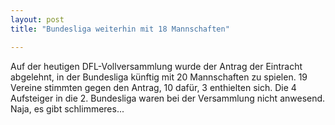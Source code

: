 ```yaml
---
layout: post
title: "Bundesliga weiterhin mit 18 Mannschaften"

---
```


Auf der heutigen DFL-Vollversammlung wurde der Antrag der Eintracht abgelehnt, in der Bundesliga künftig mit 20 Mannschaften zu spielen. 19 Vereine stimmten gegen den Antrag, 10 dafür, 3 enthielten sich. Die 4 Aufsteiger in die 2. Bundesliga waren bei der Versammlung nicht anwesend. Naja, es gibt schlimmeres...


